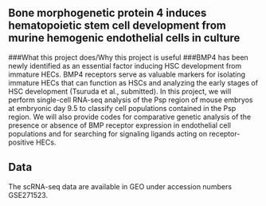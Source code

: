 ## Bone morphogenetic protein 4 induces hematopoietic stem cell development from murine hemogenic endothelial cells in culture
###What this project does/Why this project is useful
###BMP4 has been newly identified as an essential factor inducing HSC development from immature HECs. BMP4 receptors serve as valuable markers for isolating immature HECs that can function as HSCs and analyzing the early stages of HSC development (Tsuruda et al., submitted). In this project, we will perform single-cell RNA-seq analysis of the Psp region of mouse embryos at embryonic day 9.5 to classify cell populations contained in the Psp region. We will also provide codes for comparative genetic analysis of the presence or absence of BMP receptor expression in endothelial cell populations and for searching for signaling ligands acting on receptor-positive HECs.

## Data
The scRNA-seq data are available in GEO under accession numbers GSE271523.
